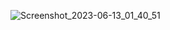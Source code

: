 ![Screenshot_2023-06-13_01_40_51](https://github.com/fahimalshihab/PicoCTF/assets/97816146/00a69bba-a597-405d-8c90-5f469ce6b7ce)
